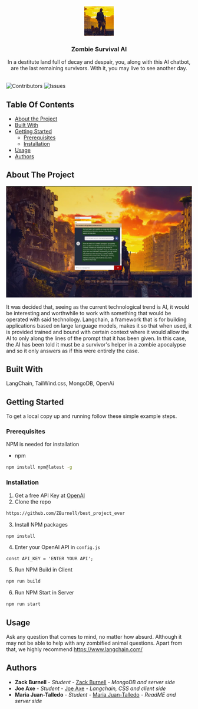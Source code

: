 # <br/>
<p align="center">
  <a href="https://github.com/ZBurnell/best_project_ever">
    <img src="client\sszm.jpg" alt="Logo" width="80" height="80">
  </a>

  <h3 align="center">Zombie Survival AI</h3>

  <p align="center">
    In a destitute land full of decay and despair, you, along with this AI chatbot, are the last remaining survivors. With it, you may live to see another day.
    <br/>
    <br/>
  </p>
</p>

![Contributors](https://img.shields.io/github/contributors/ZBurnell/best_project_ever?color=dark-green) ![Issues](https://img.shields.io/github/issues/ZBurnell/best_project_ever) 

## Table Of Contents

* [About the Project](#about-the-project)
* [Built With](#built-with)
* [Getting Started](#getting-started)
  * [Prerequisites](#prerequisites)
  * [Installation](#installation)
* [Usage](#usage)
* [Authors](#authors)

## About The Project

![Screen Shot](./client/zmt.png)

It was decided that, seeing as the current technological trend is AI, it would be interesting and worthwhile to work with something that would be operated with said technology. Langchain, a framework that is for building applications based on large language models, makes it so that when used, it is provided trained and bound with certain context where it would allow the AI to only along the lines of the prompt that it has been given. In this case, the AI has been told it must be a survivor's helper in a zombie apocalypse and so it only answers as if this were entirely the case.

## Built With

LangChain, TailWind.css, MongoDB, OpenAi

## Getting Started

To get a local copy up and running follow these simple example steps.

### Prerequisites

NPM is needed for installation

* npm

```sh
npm install npm@latest -g
```

### Installation

1. Get a free API Key at [OpenAI](https://openai.com/)
2. Clone the repo
```sh
https://github.com/ZBurnell/best_project_ever
```
3. Install NPM packages
```sh
npm install
```
4. Enter your OpenAI API in `config.js`
```JS
const API_KEY = 'ENTER YOUR API';
```
5. Run NPM Build in Client
```sh
npm run build
```
6. Run NPM Start in Server
```sh
npm run start
```

## Usage

Ask any question that comes to mind, no matter how absurd. Although it may not be able to help with any zombified animal questions.
Apart from that, we highly recommend https://www.langchain.com/

## Authors

* **Zack Burnell** - *Student* - [Zack Burnell](https://github.com/ZBurnell) - *MongoDB and server side*
* **Joe Axe** - *Student* - [Joe Axe](https://github.com/jaxe93) - *Langchain, CSS and client side*
* **Maria Juan-Talledo** - *Student* - [Maria Juan-Talledo](https://github.com/MLauraJT) - *ReadME and server side*
